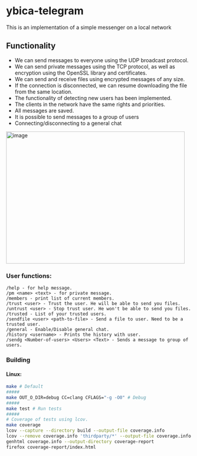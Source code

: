 # ybica-telegram

This is an implementation of a simple messenger on a local network

## Functionality

- We can send messages to everyone using the UDP broadcast protocol.
- We can send private messages using the TCP protocol, as well as encryption using the OpenSSL library and certificates.
- We can send and receive files using encrypted messages of any size.
- If the connection is disconnected, we can resume downloading the file from the same location.
- The functionality of detecting new users has been implemented.
- The clients in the network have the same rights and priorities.
- All messages are saved.
- It is possible to send messages to a group of users
- Connecting/disconnecting to a general chat

<img width="484" height="357" alt="image" src="https://github.com/user-attachments/assets/4ed9dd7a-d0e6-44f8-a3fe-3bc2eec0f7c8" />

### User functions:

```
/help - for help message.
/pm <name> <text> - for private message.
/members - print list of current members.
/trust <user> - Trust the user. He will be able to send you files.
/untrust <user> - Stop trust user. He won't be able to send you files.
/trusted - List of your trusted users.
/sendfile <user> <path-to-file> - Send a file to user. Need to be a trusted user.
/general - Enable/Disable general chat.
/history <username> - Prints the history with user.
/sendg <Number-of-users> <Users> <Text> - Sends a message to group of users.
```

### Building

#### Linux:

```bash
make # Default
#####
make OUT_O_DIR=debug CC=clang CFLAGS="-g -O0" # Debug
#####
make test # Run tests
#####
# Coverage of tests using lcov.
make coverage
lcov --capture --directory build --output-file coverage.info
lcov --remove coverage.info 'thirdparty/*' --output-file coverage.info
genhtml coverage.info --output-directory coverage-report
firefox coverage-report/index.html
```
